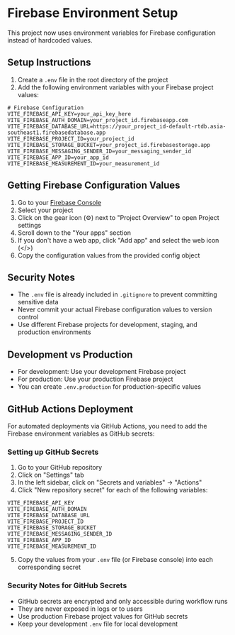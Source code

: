 # Firebase Environment Setup

This project now uses environment variables for Firebase configuration instead of hardcoded values.

## Setup Instructions

1. Create a `.env` file in the root directory of the project
2. Add the following environment variables with your Firebase project values:

```env
# Firebase Configuration
VITE_FIREBASE_API_KEY=your_api_key_here
VITE_FIREBASE_AUTH_DOMAIN=your_project_id.firebaseapp.com
VITE_FIREBASE_DATABASE_URL=https://your_project_id-default-rtdb.asia-southeast1.firebasedatabase.app
VITE_FIREBASE_PROJECT_ID=your_project_id
VITE_FIREBASE_STORAGE_BUCKET=your_project_id.firebasestorage.app
VITE_FIREBASE_MESSAGING_SENDER_ID=your_messaging_sender_id
VITE_FIREBASE_APP_ID=your_app_id
VITE_FIREBASE_MEASUREMENT_ID=your_measurement_id
```

## Getting Firebase Configuration Values

1. Go to your [Firebase Console](https://console.firebase.google.com/)
2. Select your project
3. Click on the gear icon (⚙️) next to "Project Overview" to open Project settings
4. Scroll down to the "Your apps" section
5. If you don't have a web app, click "Add app" and select the web icon (</>)
6. Copy the configuration values from the provided config object

## Security Notes

- The `.env` file is already included in `.gitignore` to prevent committing sensitive data
- Never commit your actual Firebase configuration values to version control
- Use different Firebase projects for development, staging, and production environments

## Development vs Production

- For development: Use your development Firebase project
- For production: Use your production Firebase project
- You can create `.env.production` for production-specific values

## GitHub Actions Deployment

For automated deployments via GitHub Actions, you need to add the Firebase environment variables as GitHub secrets:

### Setting up GitHub Secrets

1. Go to your GitHub repository
2. Click on "Settings" tab
3. In the left sidebar, click on "Secrets and variables" → "Actions"
4. Click "New repository secret" for each of the following variables:

```
VITE_FIREBASE_API_KEY
VITE_FIREBASE_AUTH_DOMAIN
VITE_FIREBASE_DATABASE_URL
VITE_FIREBASE_PROJECT_ID
VITE_FIREBASE_STORAGE_BUCKET
VITE_FIREBASE_MESSAGING_SENDER_ID
VITE_FIREBASE_APP_ID
VITE_FIREBASE_MEASUREMENT_ID
```

5. Copy the values from your `.env` file (or Firebase console) into each corresponding secret

### Security Notes for GitHub Secrets

- GitHub secrets are encrypted and only accessible during workflow runs
- They are never exposed in logs or to users
- Use production Firebase project values for GitHub secrets
- Keep your development `.env` file for local development 